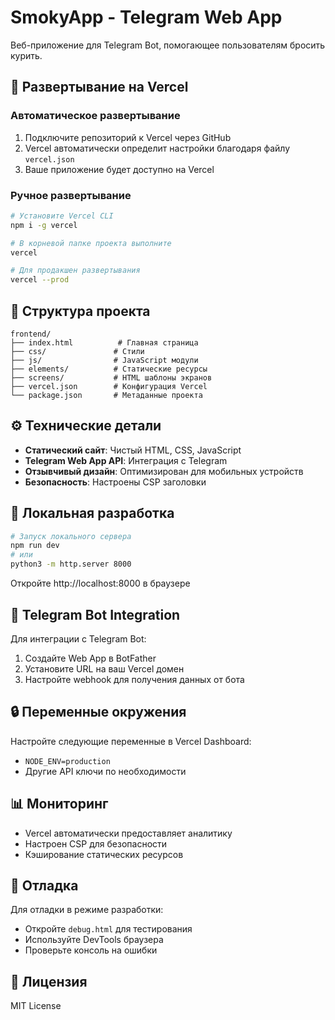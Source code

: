 # SmokyApp - Telegram Web App

Веб-приложение для Telegram Bot, помогающее пользователям бросить курить.

## 🚀 Развертывание на Vercel

### Автоматическое развертывание

1. Подключите репозиторий к Vercel через GitHub
2. Vercel автоматически определит настройки благодаря файлу `vercel.json`
3. Ваше приложение будет доступно на Vercel

### Ручное развертывание

```bash
# Установите Vercel CLI
npm i -g vercel

# В корневой папке проекта выполните
vercel

# Для продакшен развертывания
vercel --prod
```

## 📁 Структура проекта

```
frontend/
├── index.html          # Главная страница
├── css/               # Стили
├── js/                # JavaScript модули
├── elements/          # Статические ресурсы
├── screens/           # HTML шаблоны экранов
├── vercel.json        # Конфигурация Vercel
└── package.json       # Метаданные проекта
```

## ⚙️ Технические детали

- **Статический сайт**: Чистый HTML, CSS, JavaScript
- **Telegram Web App API**: Интеграция с Telegram
- **Отзывчивый дизайн**: Оптимизирован для мобильных устройств
- **Безопасность**: Настроены CSP заголовки

## 🔧 Локальная разработка

```bash
# Запуск локального сервера
npm run dev
# или
python3 -m http.server 8000
```

Откройте http://localhost:8000 в браузере

## 📱 Telegram Bot Integration

Для интеграции с Telegram Bot:

1. Создайте Web App в BotFather
2. Установите URL на ваш Vercel домен
3. Настройте webhook для получения данных от бота

## 🔒 Переменные окружения

Настройте следующие переменные в Vercel Dashboard:

- `NODE_ENV=production`
- Другие API ключи по необходимости

## 📊 Мониторинг

- Vercel автоматически предоставляет аналитику
- Настроен CSP для безопасности
- Кэширование статических ресурсов

## 🐛 Отладка

Для отладки в режиме разработки:
- Откройте `debug.html` для тестирования
- Используйте DevTools браузера
- Проверьте консоль на ошибки

## 📝 Лицензия

MIT License
